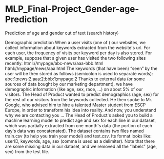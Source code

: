 # MLP_Final-Project_Gender-age-Prediction
Prediction of age and gender out of text (search history)

Demographic prediction
When a user visits (one of ) our websites, we collect information about keywords extracted from
the website's url. For each user, the frequency of visits per keyword per day is also stored. For
example, suppose that a given user has visited the two following sites recently:
html://mypage/abc-news/aaa-bbb.html
html://mypage/news/aaa.html
The keywords (that have been) “seen” by the user will be then stored as follows (semicolon is
used to separate words):
abc:1;news:2;aaa:2;bbb:1;mypage:2
Thanks to external data (or some sources of data bought by our marketing department), we have
demographic information (like age, sex, race, ...) on about 5% of our visitors. The Head of
Product wanted to predict demographics (age, sex) for the rest of our visitors from the keywords
collected. He then spoke to Mr. Google, who advised him to hire a talented Master student from
ESCP Europe, in order to transform his idea into reality. And now, you understand why we are
contacting you ...
The Head of Product's asked you to build a machine learning model to predict age and sex for
each line in our dataset, which was partially extracted from one month's data (the portion of each
day's data was concatenated). The dataset contains two files named train.csv (to help you train
your model) and test.csv. Its format looks like: userID, keywords, age, sex (comma is used as a
delimiter). Note that there are some missing data in our dataset, and we removed all the “labels”
(age, sex) from the test file.
